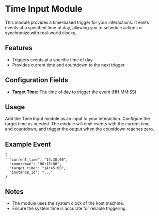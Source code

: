 # Time Input Module

This module provides a time-based trigger for your interactions. It emits events at a specified time of day, allowing you to schedule actions or synchronize with real-world clocks.

## Features
- Triggers events at a specific time of day
- Provides current time and countdown to the next trigger

## Configuration Fields
- **Target Time**: The time of day to trigger the event (HH:MM:SS)

## Usage
Add the Time Input module as an input to your interaction. Configure the target time as needed. The module will emit events with the current time and countdown, and trigger the output when the countdown reaches zero.

## Example Event
```
{
  "current_time": "14:30:00",
  "countdown": "00:15:00",
  "target_time": "14:45:00",
  "instance_id": "..."
}
```

## Notes
- The module uses the system clock of the host machine.
- Ensure the system time is accurate for reliable triggering. 